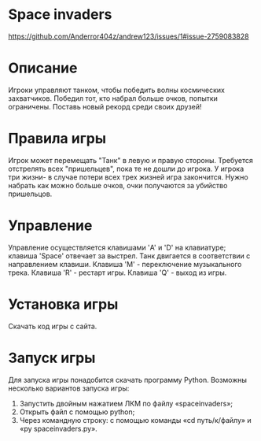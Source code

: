 # Space invaders
https://github.com/Anderror404z/andrew123/issues/1#issue-2759083828
# Описание
Игроки управляют танком, чтобы победить волны космических захватчиков. Победил тот, кто набрал больше очков, попытки ограничены. Поставь новый рекорд среди своих друзей!
# Правила игры
Игрок может перемещать "Танк" в левую и правую стороны. Требуется отстрелять всех "пришельцев", пока те не дошли до игрока. У игрока три жизни- в случае потери всех трех жизней игра закончится. Нужно набрать как можно больше очков, очки получаются за убийство пришельцов.
# Управление
Управление осуществляется клавишами  'A' и 'D' на клавиатуре; клавиша 'Space' отвечает за выстрел. Танк двигается в соответствии с направлением клавиши.  Клавиша 'M' - переключение музыкального трека. Клавиша 'R' - рестарт игры. Клавиша 'Q' - выход из игры.
 # Установка игры 
Скачать код игры с сайта.
# Запуск игры
Для запуска игры понадобится скачать программу Python.
  Возможны несколько вариантов запуска игры:
  1. Запустить двойным нажатием ЛКМ по файлу «spaceinvaders»;
  2. Открыть файл с помощью python;
  3. Через командную строку: с помощью команды «cd путь/к/файлу» и «py spaceinvaders.py».
